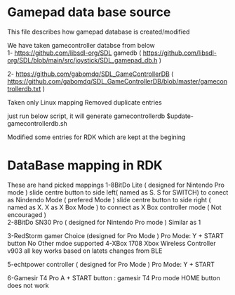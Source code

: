 # Gamepad data base source
This file describes how  gamepad database is created/modified

We have taken gamecontroller databse from below   
1-  https://github.com/libsdl-org/SDL  gamedb 
 ( https://github.com/libsdl-org/SDL/blob/main/src/joystick/SDL_gamepad_db.h ) 

2- https://github.com/gabomdq/SDL_GameControllerDB
 ( https://github.com/gabomdq/SDL_GameControllerDB/blob/master/gamecontrollerdb.txt ) 
 
Taken only Linux mapping 
Removed duplicate  entries 

just run below script, it will generate gamecontrollerdb 
$update-gamecontrollerdb.sh

Modified some entries for RDK which are kept at the begining 

# DataBase mapping in RDK 
 These are hand picked mappings
 1-8BitDo Lite ( designed for Nintendo Pro mode ) 
    slide centre button to side left( named as S. S for SWITCH) to conect as Nindendo Mode ( prefered Mode )
    slide centre button to side right ( named as X. X as X Box  Mode )  to connect as X Box controller mode ( Not encouraged )  
 2-8BitDo SN30 Pro ( designed for Nintendo Pro mode ) 
     Similar as 1

 3-RedStorm gamer Choice  (designed for Pro Mode )
     Pro Mode: Y + START button 
     No Other mdoe supported
 4-XBox 1708 
    Xbox Wireless Controller v903 all key works based on latets changes from BLE 

5-echtpower controller ( designed for Pro Mode )
    Pro Mode: Y + START

6-Gamesir T4 Pro 
    A + START button : gamesir T4 Pro mode
    HOME button does not work 
